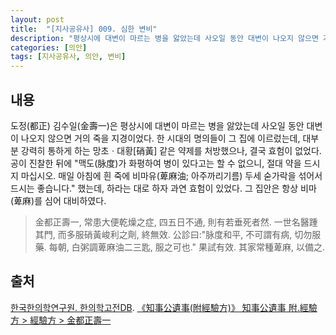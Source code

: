 ```yaml
---
layout: post
title:  "[지사공유사] 009. 심한 변비"
description: "평상시에 대변이 마르는 병을 앓았는데 사오일 동안 대변이 나오지 않으면 거의 죽을 지경이었다. ..."
categories: [의안]
tags: [지사공유사, 의안, 변비]
---
```


## 내용

도정(都正) 김수일(金壽一)은 평상시에 대변이 마르는 병을 앓았는데 사오일 동안 대변이 나오지 않으면 거의 죽을 지경이었다. 한 시대의 명의들이 그 집에 이르렀는데, 대부분 강력히 통하게 하는 망초ㆍ대황[硝黃] 같은 약제를 처방했으나, 결국 효험이 없었다. 공이 진찰한 뒤에 "맥도(脉度)가 화평하여 병이 있다고는 할 수 없으니, 절대 약을 드시지 마십시오. 매일 아침에 흰 죽에 비마유(萆麻油; 아주까리기름) 두세 숟가락을 섞어서 드시는 좋습니다." 했는데, 하라는 대로 하자 과연 효험이 있었다. 그 집안은 항상 비마(萆麻)를 심어 대비하였다.

> 金都正壽一, 常患大便乾燥之症, 四五日不通, 則有若垂死者然. 一世名醫踵其門, 而多服硝黃峻利之劑, 終無效. 公診曰:"脉度和平, 不可謂有病, 切勿服藥. 每朝, 白粥調萆麻油二三匙, 服之可也." 果試有效. 其家常種萆麻, 以備之.

## 출처

[한국한의학연구원. 한의학고전DB](https://mediclassics.kr/). [《知事公遺事(附經驗方)》 知事公遺事 附.經驗方 > 經驗方 > 金都正壽一](https://mediclassics.kr/books/19/volume/1#content_37)
